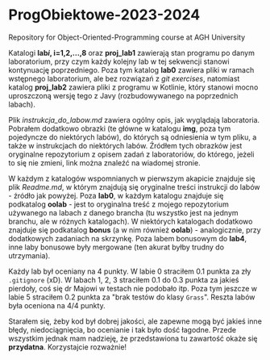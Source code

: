 # ProgObiektowe-2023-2024
Repository for Object-Oriented-Programming course at AGH University

Katalogi **lab*i*, i=1,2,...,8** oraz **proj_lab1** zawierają stan programu po danym laboratorium, przy czym każdy kolejny lab w tej sekwencji stanowi kontynuację poprzedniego. 
Poza tym katalog **lab0** zawiera pliki w ramach wstępnego laboratorium, ale bez rozwiązań z *git exercises*, natomiast katalog **proj_lab2** zawiera pliki z programu w Kotlinie, który stanowi mocno uproszczoną wersję tego z Javy (rozbudowywanego na poprzednich labach). 

Plik *instrukcja_do_labow.md* zawiera ogólny opis, jak wyglądają laboratoria. Pobrałem dodatkowo obrazki (te główne w katalogu **img**, poza tym pojedyncze do niektórych labów), do których są odniesienia w tym pliku, a także w instrukcjach do niektórych labów. 
Źródłem tych obrazków jest oryginalne repozytorium z opisem zadań z laboratoriów, do którego, jeżeli to się nie zmieni, link można znaleźć na wiadomej stronie.

W każdym z katalogów wspomnianych w pierwszym akapicie znajduje się plik *Readme.md*, w którym znajdują się oryginalne treści instrukcji do labów - źródło jak powyżej.
Poza **lab0**, w każdym katalogu znajduje się podkatalog **oolab** - jest to oryginalna treść z mojego repozytorium używanego na labach z danego brancha (tu wszystko jest na jednym branchu, ale w różnych katalogach).
W niektórych katalogach dodatkowo znajduje się podkatalog **bonus** (a w nim również **oolab**) - analogicznie, przy dodatkowych zadaniach na skrzynkę.
Poza labem bonusowym do **lab4**, inne laby bonusowe były mergowane (ten akurat byłby trudny do utrzymania).

Każdy lab był oceniany na 4 punkty. W labie 0 straciłem 0.1 punkta za zły ```.gitignore``` (xD).
W labach 1, 2, 3 straciłem 0.1 do 0.3 punkta za jakieś pierdoły, coś się dr Majowi w testach nie podobało itp.
Poza tym jeszcze w labie 5 straciłem 0.2 punkta za "brak testów do klasy `Grass`".
Reszta labów była oceniona na 4/4 punkty.

Starałem się, żeby kod był dobrej jakości, ale zapewne mogą być jakieś inne błędy, niedociągnięcia, bo ocenianie i tak było dość łagodne.
Przede wszystkim jednak mam nadzieję, że przedstawiona tu zawartość okaże się **przydatna**. Korzystajcie rozważnie!
